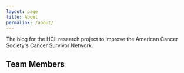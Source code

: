 ```yaml
---
layout: page
title: About
permalink: /about/
---
```


The blog for the HCII research project to improve the American Cancer Society's Cancer Survivor Network.

Team Members
------------
